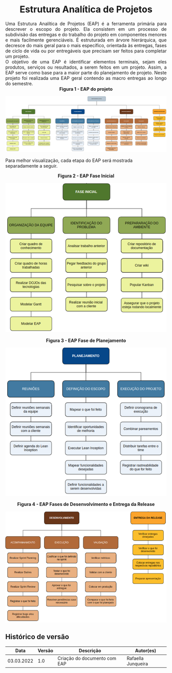 # <center>Estrutura Analítica de Projetos
<div align="justify"> 
Uma Estrutura Analítica de Projetos (EAP) é a ferramenta primária para descrever o escopo do projeto. Ela consistem em um processo de subdivisão das entregas e do trabalho do projeto em componentes menores e mais facilmente gerenciáveis. É estruturada em árvore hierárquica, que decresce do mais geral para o mais específico, orientada às entregas, fases de ciclo de vida ou por entregáveis que precisam ser feitos para completar um projeto.
<br>
O objetivo de uma EAP é identificar elementos terminais, sejam eles produtos, serviços ou resultados, a serem feitos em um projeto. Assim, a EAP serve como base para a maior parte do planejamento de projeto. Neste projeto foi realizada uma EAP geral contendo as macro entregas ao longo do semestre.
</div>

<figcaption><center>
    <b>Figura 1 - EAP do projeto</b>
</figcaption>

[<div align="center"><img width="auto" height="auto" src="../img/organizacao/eapGeral.png"/></div>](../../img/organizacao/eapGeral.png)

<p>
Para melhor visualização, cada etapa do EAP será mostrada separadamente a seguir.
</p>

<figcaption><center>
    <b>Figura 2 - EAP Fase Inicial</b>
</figcaption>

[<div align="center"><img width="auto" height="auto" src="../img/organizacao/eapFaseInicial.png"/></div>](../../img/organizacao/eapFaseInicial.png)

<figcaption><center>
    <b>Figura 3 - EAP Fase de Planejamento</b>
</figcaption>

[<div align="center"><img width="auto" height="auto" src="../img/organizacao/eapPlanejamento.png"/></div>](../../img/organizacao/eapPlanejamento.png)

<figcaption><center>
    <b>Figura 4 - EAP Fases de Desenvolvimento e Entrega da Release</b>
</figcaption>

[<div align="center"><img width="auto" height="auto" src="../img/organizacao/eapDev.png"/></div>](../../img/organizacao/eapDev.png)


## Histórico de versão

|Data | Versão | Descrição | Autor(es)
| -- | -- | -- | -- |
| 03.03.2022 | 1.0 | Criação do documento com EAP | Rafaella Junqueira |
